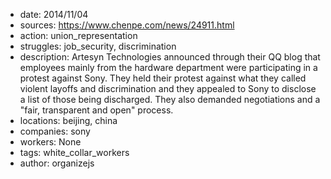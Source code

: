 - date: 2014/11/04
- sources: https://www.chenpe.com/news/24911.html
- action: union_representation
- struggles: job_security, discrimination
- description: Artesyn Technologies announced through their QQ blog that employees mainly from the hardware department were participating in a protest against Sony. They held their protest against what they called violent layoffs and discrimination and they appealed to Sony to disclose a list of those being discharged. They also demanded negotiations and a "fair, transparent and open" process.
- locations: beijing, china
- companies: sony
- workers: None
- tags: white_collar_workers
- author: organizejs
